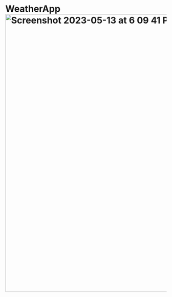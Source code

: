 # WeatherApp<img width="869" alt="Screenshot 2023-05-13 at 6 09 41 PM" src="https://github.com/GaneshRajuGalla/WeatherApp/assets/61533653/fe46f057-c2c0-4f51-a71a-6a76a679c069">
